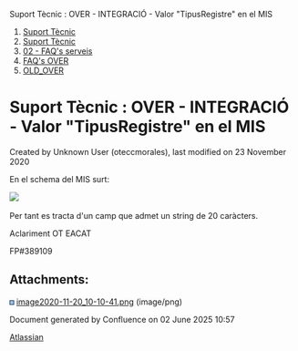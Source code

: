 Suport Tècnic : OVER - INTEGRACIÓ - Valor "TipusRegistre" en el MIS  

1.  [Suport Tècnic](index.html)
2.  [Suport Tècnic](13893782.html)
3.  [02 - FAQ's serveis](26313393.html)
4.  [FAQ's OVER](28705589.html)
5.  [OLD\_OVER](OLD_OVER_41522665.html)

Suport Tècnic : OVER - INTEGRACIÓ - Valor "TipusRegistre" en el MIS
===================================================================

Created by Unknown User (oteccmorales), last modified on 23 November 2020

  

En el schema del MIS surt:

![](attachments/41519895/41519896.png)

  

Per tant es tracta d'un camp que admet un string de 20 caràcters.

  

Aclariment OT EACAT

  

  

FP#389109

Attachments:
------------

![](images/icons/bullet_blue.gif) [image2020-11-20\_10-10-41.png](attachments/41519895/41519896.png) (image/png)  

Document generated by Confluence on 02 June 2025 10:57

[Atlassian](http://www.atlassian.com/)